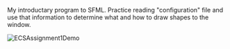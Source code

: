 My introductary program to SFML. Practice reading "configuration" file and use that information to determine what and how to draw shapes to the window.

![ECSAssignment1Demo](https://github.com/user-attachments/assets/479d9911-d261-4fd1-a5fd-55d2d5b222f6)
